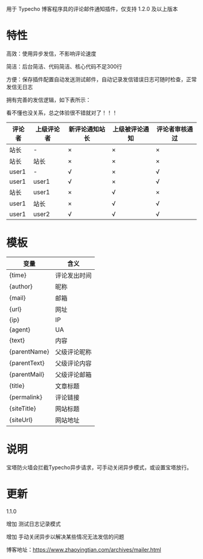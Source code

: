 用于 Typecho 博客程序具的评论邮件通知插件，仅支持 1.2.0 及以上版本

# 特性

高效：使用异步发信，不影响评论速度

简洁：后台简洁、代码简洁、核心代码不足300行

方便：保存插件配置自动发送测试邮件，自动记录发信错误日志可随时检查，正常发信无日志

拥有完善的发信逻辑，如下表所示：

看不懂也没关系，总之体验很不错就对了！！！

| 评论者 | 上级评论者 | 新评论通知站长 | 上级被评论通知 | 评论者审核通过 |
| ------ | ---------- | -------------- | -------------- | -------------- |
| 站长   | -          | ×              | ×              | ×              |
| 站长   | 站长       | ×              | ×              | ×              |
| user1  | -          | √              | ×              | √              |
| user1  | user1      | √              | ×              | √              |
| 站长   | user1      | ×              | √              | ×              |
| user1  | 站长       | ×              | √              | √              |
| user1  | user2      | √              | √              | √               |

# 模板

| 变量         | 含义         |
| ------------ | ------------ |
| {time}       | 评论发出时间 |
| {author}     | 昵称         |
| {mail}       | 邮箱         |
| {url}        | 网址         |
| {ip}         | IP           |
| {agent}      | UA           |
| {text}       | 内容         |
| {parentName} | 父级评论昵称 |
| {parentText} | 父级评论内容 |
| {parentMail} | 父级评论邮箱 |
| {title}      | 文章标题     |
| {permalink}  | 评论链接     |
| {siteTitle}  | 网站标题     |
| {siteUrl}    | 网站地址     |


# 说明

宝塔防火墙会拦截Typecho异步请求，可手动关闭异步模式，或设置宝塔放行。

# 更新

1.1.0

增加 测试日志记录模式

增加 手动关闭异步以解决某些情况无法发信的问题

博客地址：https://www.zhaoyingtian.com/archives/mailer.html
